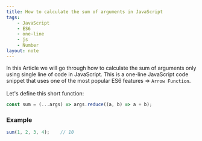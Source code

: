 ```yaml
---
title: How to calculate the sum of arguments in JavaScript
tags:
    - JavaScript
    - ES6
    - one-line
    - js
    - Number
layout: note
---
```




In this Article we will go through how to calculate the sum of arguments only using single line of code in JavaScript.
This is a one-line JavaScript code snippet that uses one of the most popular ES6 features => `Arrow Function`.
<br/>
<br/>
Let's define this short function:

```js {.wrap}
const sum = (...args) => args.reduce((a, b) => a + b);
```

### Example

```js {.wrap}
sum(1, 2, 3, 4);    // 10
```